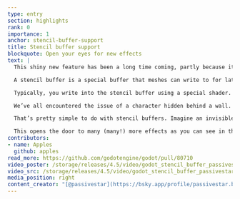 ```yaml
---
type: entry
section: highlights
rank: 0
importance: 1
anchor: stencil-buffer-support
title: Stencil buffer support
blockquote: Open your eyes for new effects
text: |
  This shiny new feature has been a long time coming, partly because it relied on some other needed changes in the engine.

  A stencil buffer is a special buffer that meshes can write to for later comparison. It is similar to the existing depth buffer, except arbitrary values can be written and you have more control over what you do with comparisons.

  Typically, you write into the stencil buffer using a special shader. Afterwards, another shader can compare with the stencil if a specific pixel covers it and decide if it needs to render (or not) at that position.

  We’ve all encountered the issue of a character hidden behind a wall. How do we visually "drill a hole" in that wall in order to peep at the player on the other side?

  That’s pretty simple to do with stencil buffers. Imagine an invisible sphere that surrounds our character. Even if geometry is not rendering itself on screen, we insert its shape into the stencil buffer. Then, we make our wall shaders to render only if the target pixel is not covered by the stencil. Voilà.

  This opens the door to many (many!) more effects as you can see in the example video, such as impossible geometry and portals.
contributors:
- name: Apples
  github: apples
read_more: https://github.com/godotengine/godot/pull/80710
video_poster: /storage/releases/4.5/video/godot_stencil_buffer_passivestar.webp
video_src: /storage/releases/4.5/video/godot_stencil_buffer_passivestar.webm
media_position: right
content_creator: "[@passivestar](https://bsky.app/profile/passivestar.bsky.social)"
---
```

